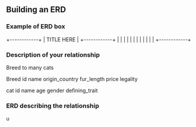## Building an ERD 

### Example of ERD box

+------------+
| TITLE HERE |
+------------+
|            |
|            |
|            |
|            |
|            |
|            |
+------------+

### Description of your relationship
Breed   to many cats

Breed
id
name 
origin_country
fur_length
price
legality


cat
id
name 
age
gender
defining_trait



### ERD describing the relationship
u
